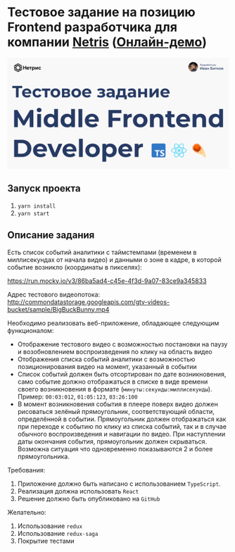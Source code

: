# Тестовое задание на позицию Frontend разработчика для компании [Netris](https://netris.ru/) ([Онлайн-демо](https://netris-bitkov.vercel.app/))

![](https://github.com/bitkovdev/Netris.Frontend.TestTask/blob/main/docs/github-preview.png?raw=true)

## Запуск проекта

1. `yarn install`
2. `yarn start`

## Описание задания

Есть список событий аналитики с таймстемпами (временем в миллисекундах от начала видео) и данными о зоне в кадре, в которой событие возникло (координаты в пикселях):

https://run.mocky.io/v3/86ba5ad4-c45e-4f3d-9a07-83ce9a345833

Адрес тестового видеопотока:
http://commondatastorage.googleapis.com/gtv-videos-bucket/sample/BigBuckBunny.mp4

Необходимо реализовать веб-приложение, обладающее следующим функционалом:
- Отображение тестового видео с возможностью постановки на паузу и возобновлением воспроизведения по клику на область видео
- Отображения списка событий аналитики с возможностью позиционирования видео на момент, указанный в событии
- Список событий должен быть отсортирован по дате возникновения, само событие должно отображаться в списке в виде времени своего возникновения в формате (`минуты:секунды:миллисекунды`). Пример: `00:03:012`, `01:05:123`, `03:26:100`
- В момент возникновения события в плеере поверх видео должен рисоваться зелёный прямоугольник, соответствующий области, определённой в событии. Прямоугольник должен отображаться как при переходе к событию по клику из списка событий, так и в случае обычного воспроизведения и навигации по видео. При наступлении даты окончания события, прямоугольник должен скрываться. Возможна ситуация что одновременно показываются 2 и более прямоугольника.

Требования:
1. Приложение должно быть написано с использованием `TypeScript`.
2. Реализация должна использовать `React`
3. Решение должно быть опубликовано на `GitHub`

Желательно:
1. Использование `redux`
2. Использование `redux-saga`
3. Покрытие тестами
